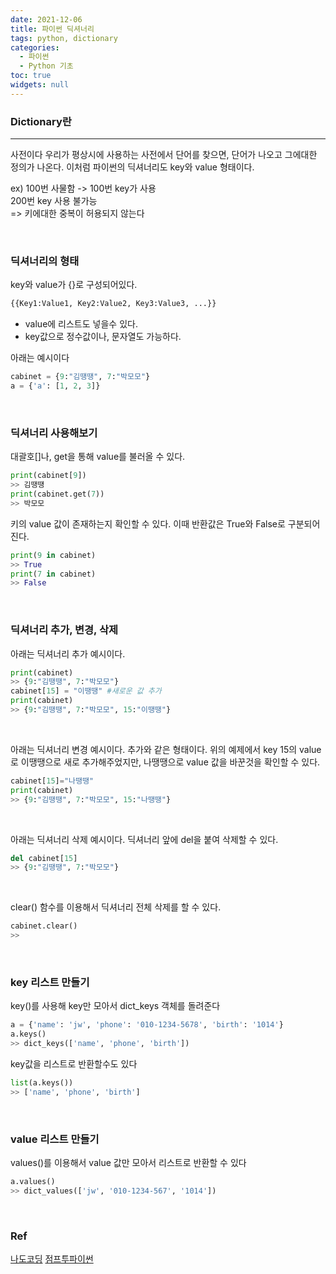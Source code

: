 ```yaml
---
date: 2021-12-06
title: 파이썬 딕셔너리
tags: python, dictionary
categories:
  - 파이썬
  - Python 기초
toc: true
widgets: null
---
```

### **Dictionary란**
---
사전이다 
우리가 평상시에 사용하는 사전에서 단어를 찾으면, 단어가 나오고 그에대한 정의가 나온다.
이처럼 파이썬의 딕셔너리도 key와 value 형태이다.
 
ex) 100번 사물함 -> 100번 key가 사용 <br>
                   200번 key 사용 불가능 <br>
=> 키에대한 중복이 허용되지 않는다

<br>

### **딕셔너리의 형태**
key와 value가 {}로 구성되어있다.

```python
{{Key1:Value1, Key2:Value2, Key3:Value3, ...}}
```
 

- value에 리스트도 넣을수 있다.
- key값으로 정수값이나, 문자열도 가능하다.

아래는 예시이다

```python
cabinet = {9:"김땡땡", 7:"박모모"}
a = {'a': [1, 2, 3]}
```

<br>

### **딕셔너리 사용해보기**
대괄호[]나, get을 통해 value를 불러올 수 있다.

```python
print(cabinet[9])
>> 김땡땡
print(cabinet.get(7))
>> 박모모
```

키의 value 값이 존재하는지 확인할 수 있다.
이때 반환값은 True와 False로 구분되어진다.

```python
print(9 in cabinet)
>> True
print(7 in cabinet)
>> False
```

<br>

### **딕셔너리 추가, 변경, 삭제**

    
아래는 딕셔너리 추가 예시이다.
```python
print(cabinet)
>> {9:"김땡땡", 7:"박모모"}
cabinet[15] = "이땡땡" #새로운 값 추가
print(cabinet)
>> {9:"김땡땡", 7:"박모모", 15:"이땡땡"}
```
<br>

아래는 딕셔너리 변경 예시이다. 추가와 같은 형태이다.
위의 예제에서 key 15의 value로 이땡땡으로 새로 추가해주었지만,
나땡땡으로 value 값을 바꾼것을 확인할 수 있다.

```python
cabinet[15]="나땡땡"
print(cabinet)
>> {9:"김땡땡", 7:"박모모", 15:"나땡땡"}
```

<br>

아래는 딕셔너리 삭제 예시이다.
딕셔너리 앞에 del을 붙여 삭제할 수 있다.
```python
del cabinet[15] 
>> {9:"김땡땡", 7:"박모모"}
```

<br>

clear() 함수를 이용해서 딕셔너리 전체 삭제를 할 수 있다.
```python
cabinet.clear()
>> 
```

<br>

### **key 리스트 만들기**
key()를 사용해 key만 모아서 dict_keys 객체를 돌려준다
```python
a = {'name': 'jw', 'phone': '010-1234-5678', 'birth': '1014'}
a.keys()
>> dict_keys(['name', 'phone', 'birth'])
```
key값을 리스트로 반환할수도 있다
```python
list(a.keys())
>> ['name', 'phone', 'birth']
```
<br>

### **value 리스트 만들기**
values()를 이용해서 value 값만 모아서 리스트로 반환할 수 있다
```python
a.values()
>> dict_values(['jw', '010-1234-567', '1014'])
```

<br>


### **Ref**
[나도코딩](https://www.youtube.com/watch?v=kWiCuklohdY)
[점프투파이썬](https://wikidocs.net/16)

<br>
<br>
<br>